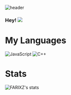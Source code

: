 ![header](https://capsule-render.vercel.app/api?type=waving&desc=%20&fontColor=cbd1cf&color=0089ff&animation=fadeIn&height=200&section=header&text=FARIXZ&fontSize=40)
### Hey! ![](https://komarev.com/ghpvc/?username=farixz&style=flat-square&label=Profile+Views:)
# My Languages
![JavaScript](https://img.shields.io/badge/javascript-%23323330.svg?style=for-the-badge&logo=javascript&logoColor=%23F7DF1E)   ![C++](https://img.shields.io/badge/c++-%2300599C.svg?style=for-the-badge&logo=c%2B%2B&logoColor=white)

# Stats
![FARIXZ's stats](https://github-readme-stats.vercel.app/api?username=farixz&theme=github_dark&show_icons=true)


